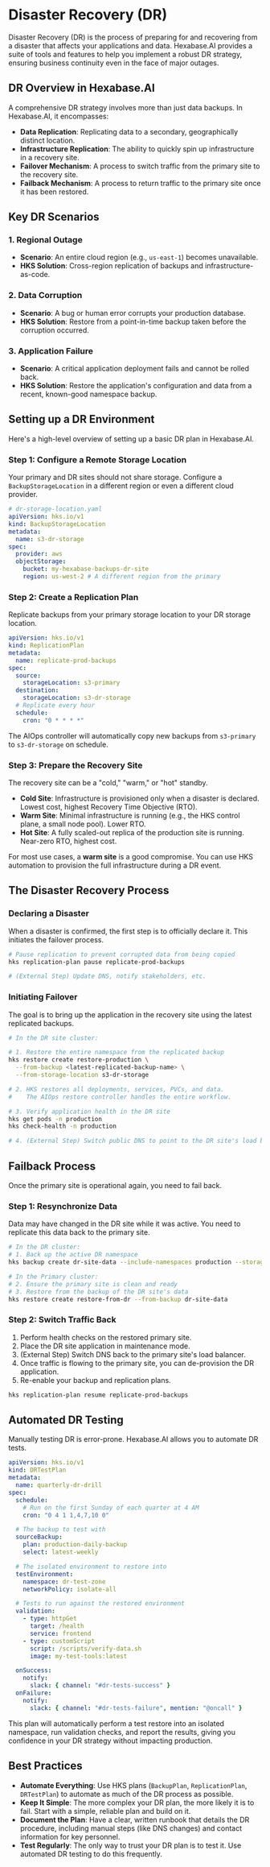 # Disaster Recovery (DR)

Disaster Recovery (DR) is the process of preparing for and recovering from a disaster that affects your applications and data. Hexabase.AI provides a suite of tools and features to help you implement a robust DR strategy, ensuring business continuity even in the face of major outages.

## DR Overview in Hexabase.AI

A comprehensive DR strategy involves more than just data backups. In Hexabase.AI, it encompasses:

- **Data Replication**: Replicating data to a secondary, geographically distinct location.
- **Infrastructure Replication**: The ability to quickly spin up infrastructure in a recovery site.
- **Failover Mechanism**: A process to switch traffic from the primary site to the recovery site.
- **Failback Mechanism**: A process to return traffic to the primary site once it has been restored.

## Key DR Scenarios

### 1. Regional Outage

- **Scenario**: An entire cloud region (e.g., `us-east-1`) becomes unavailable.
- **HKS Solution**: Cross-region replication of backups and infrastructure-as-code.

### 2. Data Corruption

- **Scenario**: A bug or human error corrupts your production database.
- **HKS Solution**: Restore from a point-in-time backup taken before the corruption occurred.

### 3. Application Failure

- **Scenario**: A critical application deployment fails and cannot be rolled back.
- **HKS Solution**: Restore the application's configuration and data from a recent, known-good namespace backup.

## Setting up a DR Environment

Here's a high-level overview of setting up a basic DR plan in Hexabase.AI.

### Step 1: Configure a Remote Storage Location

Your primary and DR sites should not share storage. Configure a `BackupStorageLocation` in a different region or even a different cloud provider.

```yaml
# dr-storage-location.yaml
apiVersion: hks.io/v1
kind: BackupStorageLocation
metadata:
  name: s3-dr-storage
spec:
  provider: aws
  objectStorage:
    bucket: my-hexabase-backups-dr-site
    region: us-west-2 # A different region from the primary
```

### Step 2: Create a Replication Plan

Replicate backups from your primary storage location to your DR storage location.

```yaml
apiVersion: hks.io/v1
kind: ReplicationPlan
metadata:
  name: replicate-prod-backups
spec:
  source:
    storageLocation: s3-primary
  destination:
    storageLocation: s3-dr-storage
  # Replicate every hour
  schedule:
    cron: "0 * * * *"
```

The AIOps controller will automatically copy new backups from `s3-primary` to `s3-dr-storage` on schedule.

### Step 3: Prepare the Recovery Site

The recovery site can be a "cold," "warm," or "hot" standby.

- **Cold Site**: Infrastructure is provisioned only when a disaster is declared. Lowest cost, highest Recovery Time Objective (RTO).
- **Warm Site**: Minimal infrastructure is running (e.g., the HKS control plane, a small node pool). Lower RTO.
- **Hot Site**: A fully scaled-out replica of the production site is running. Near-zero RTO, highest cost.

For most use cases, a **warm site** is a good compromise. You can use HKS automation to provision the full infrastructure during a DR event.

## The Disaster Recovery Process

### Declaring a Disaster

When a disaster is confirmed, the first step is to officially declare it. This initiates the failover process.

```bash
# Pause replication to prevent corrupted data from being copied
hks replication-plan pause replicate-prod-backups

# (External Step) Update DNS, notify stakeholders, etc.
```

### Initiating Failover

The goal is to bring up the application in the recovery site using the latest replicated backups.

```bash
# In the DR site cluster:

# 1. Restore the entire namespace from the replicated backup
hks restore create restore-production \
  --from-backup <latest-replicated-backup-name> \
  --from-storage-location s3-dr-storage

# 2. HKS restores all deployments, services, PVCs, and data.
#    The AIOps restore controller handles the entire workflow.

# 3. Verify application health in the DR site
hks get pods -n production
hks check-health -n production

# 4. (External Step) Switch public DNS to point to the DR site's load balancer.
```

## Failback Process

Once the primary site is operational again, you need to fail back.

### Step 1: Resynchronize Data

Data may have changed in the DR site while it was active. You need to replicate this data back to the primary site.

```bash
# In the DR cluster:
# 1. Back up the active DR namespace
hks backup create dr-site-data --include-namespaces production --storage-location s3-dr-storage

# In the Primary cluster:
# 2. Ensure the primary site is clean and ready
# 3. Restore from the backup of the DR site's data
hks restore create restore-from-dr --from-backup dr-site-data
```

### Step 2: Switch Traffic Back

1.  Perform health checks on the restored primary site.
2.  Place the DR site application in maintenance mode.
3.  (External Step) Switch DNS back to the primary site's load balancer.
4.  Once traffic is flowing to the primary site, you can de-provision the DR application.
5.  Re-enable your backup and replication plans.

```bash
hks replication-plan resume replicate-prod-backups
```

## Automated DR Testing

Manually testing DR is error-prone. Hexabase.AI allows you to automate DR tests.

```yaml
apiVersion: hks.io/v1
kind: DRTestPlan
metadata:
  name: quarterly-dr-drill
spec:
  schedule:
    # Run on the first Sunday of each quarter at 4 AM
    cron: "0 4 1 1,4,7,10 0"

  # The backup to test with
  sourceBackup:
    plan: production-daily-backup
    select: latest-weekly

  # The isolated environment to restore into
  testEnvironment:
    namespace: dr-test-zone
    networkPolicy: isolate-all

  # Tests to run against the restored environment
  validation:
    - type: httpGet
      target: /health
      service: frontend
    - type: customScript
      script: /scripts/verify-data.sh
      image: my-test-tools:latest

  onSuccess:
    notify:
      slack: { channel: "#dr-tests-success" }
  onFailure:
    notify:
      slack: { channel: "#dr-tests-failure", mention: "@oncall" }
```

This plan will automatically perform a test restore into an isolated namespace, run validation checks, and report the results, giving you confidence in your DR strategy without impacting production.

## Best Practices

- **Automate Everything**: Use HKS plans (`BackupPlan`, `ReplicationPlan`, `DRTestPlan`) to automate as much of the DR process as possible.
- **Keep It Simple**: The more complex your DR plan, the more likely it is to fail. Start with a simple, reliable plan and build on it.
- **Document the Plan**: Have a clear, written runbook that details the DR procedure, including manual steps (like DNS changes) and contact information for key personnel.
- **Test Regularly**: The only way to trust your DR plan is to test it. Use automated DR testing to do this frequently.
